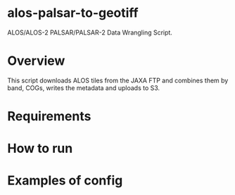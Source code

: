 # alos-palsar-to-geotiff
ALOS/ALOS-2 PALSAR/PALSAR-2 Data Wrangling Script. 


Overview
========

This script downloads ALOS tiles from the JAXA FTP and combines them by band, COGs, writes the metadata and uploads to S3. 


Requirements
========




How to run
========




Examples of config
========
